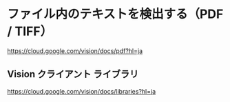 # ファイル内のテキストを検出する（PDF / TIFF） 
https://cloud.google.com/vision/docs/pdf?hl=ja

## Vision クライアント ライブラリ 
https://cloud.google.com/vision/docs/libraries?hl=ja

